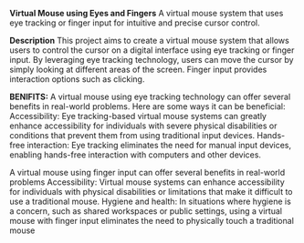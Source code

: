 **Virtual Mouse using Eyes and Fingers**
A virtual mouse system that uses eye tracking or finger input for intuitive and precise cursor control.

**Description**
This project aims to create a virtual mouse system that allows users to control the cursor on a digital interface using eye tracking or finger input. By leveraging eye tracking technology, users can move the cursor by simply looking at different areas of the screen. Finger input provides interaction options such as clicking.

**BENIFITS:**
A virtual mouse using eye tracking technology can offer several benefits in real-world problems. Here are some ways it can be beneficial:
Accessibility: Eye tracking-based virtual mouse systems can greatly enhance accessibility for individuals with severe physical disabilities or conditions that prevent them from using traditional input devices.
Hands-free interaction: Eye tracking eliminates the need for manual input devices, enabling hands-free interaction with computers and other devices.

A virtual mouse using finger input can offer several benefits in real-world problems
Accessibility: Virtual mouse systems can enhance accessibility for individuals with physical disabilities or limitations that make it difficult to use a traditional mouse. 
Hygiene and health: In situations where hygiene is a concern, such as shared workspaces or public settings, using a virtual mouse with finger input eliminates the need to physically touch a traditional mouse

